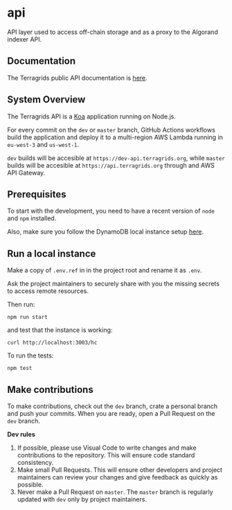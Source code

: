 # api
API layer used to access off-chain storage and as a proxy to the Algorand indexer API.

## Documentation
The Terragrids public API documentation is [here](https://www.postman.com/terragrids/workspace/terragrids/documentation/83746-4aaa6130-7f9d-47b2-aa19-d6cd9b181266).

## System Overview
The Terragrids API is a [Koa](https://koajs.com/) application running on Node.js.

For every commit on the `dev` or `master` branch, GitHub Actions workflows build the application and deploy it to a multi-region AWS Lambda running in `eu-west-3` and `us-west-1`.

`dev` builds will be accesible at `https://dev-api.terragrids.org`, while `master` builds will be accesible at `https://api.terragrids.org` through and AWS API Gateway.

## Prerequisites
To start with the development, you need to have a recent version of `node` and `npm` installed.

Also, make sure you follow the DynamoDB local instance setup [here](https://github.com/terragrids/db-scripts).

## Run a local instance
Make a copy of `.env.ref` in in the project root and rename it as `.env`. 

Ask the project maintainers to securely share with you the missing secrets to access remote resources.

Then run:
```
npm run start
```
and test that the instance is working:
```
curl http://localhost:3003/hc
```
To run the tests:
```
npm test
```
## Make contributions
To make contributions, check out the `dev` branch, crate a personal branch and push your commits. When you are ready, open a Pull Request on the `dev` branch.

**Dev rules**
1. If possible, please use Visual Code to write changes and make contributions to the repository. This will ensure code standard consistency.
2. Make small Pull Requests. This will ensure other developers and project maintainers can review your changes and give feedback as quickly as possible. 
3. Never make a Pull Request on `master`. The `master` branch is regularly updated with `dev` only by project maintainers. 
